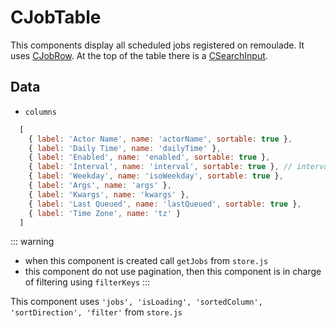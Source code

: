 # CJobTable <Badge text="Job Table"/>

This components display all scheduled jobs registered on remoulade. It uses [CJobRow](/super-bowl/components/CJobRow).
At the top of the table there is a [CSearchInput](/super-bowl/components/CSearchInput).

## Data
- ``columns``
``` js
  [
    { label: 'Actor Name', name: 'actorName', sortable: true },
    { label: 'Daily Time', name: 'dailyTime' },
    { label: 'Enabled', name: 'enabled', sortable: true },
    { label: 'Interval', name: 'interval', sortable: true }, // interval of execution
    { label: 'Weekday', name: 'isoWeekday', sortable: true },
    { label: 'Args', name: 'args' },
    { label: 'Kwargs', name: 'kwargs' },
    { label: 'Last Queued', name: 'lastQueued', sortable: true },
    { label: 'Time Zone', name: 'tz' }
  ]
```

::: warning
   - when this component is created call ``getJobs`` from ``store.js``
   - this component do not use pagination, then this component is in charge of filtering using ``filterKeys``
:::

This component uses ``'jobs', 'isLoading', 'sortedColumn', 'sortDirection', 'filter'`` from ``store.js``
